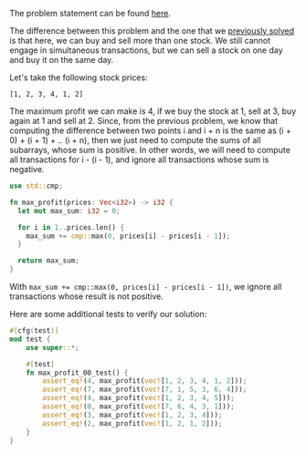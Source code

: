 The problem statement can be found [here](https://leetcode.com/problems/best-time-to-buy-and-sell-stock-ii/).

The difference between this problem and the one that we [previously solved](https://ryanzidago.github.io/2021/04/04/solving-the-best-time-to-buy-and-sell-stock-1-problem-in-rust.html) is that here, we can buy and sell more than one stock. We still cannot engage in simultaneous transactions, but we can sell a stock on one day and buy it on the same day.

Let's take the following stock prices:
```
[1, 2, 3, 4, 1, 2]
```

The maximum profit we can make is 4, if we buy the stock at 1, sell at 3, buy again at 1 and sell at 2. Since, from the previous problem, we know that computing the difference between two points i and i + n is the same as (i + 0) + (i + 1) + .. (i + n), then we just need to compute the sums of all subarrays, whose sum is positive. In other words, we will need to compute all transactions for i - (i - 1), and ignore all transactions whose sum is negative.

```rust
use std::cmp;

fn max_profit(prices: Vec<i32>) -> i32 {
  let mut max_sum: i32 = 0;

  for i in 1..prices.len() {
    max_sum += cmp::max(0, prices[i] - prices[i - 1]);
  }

  return max_sum;
}
```

With `max_sum += cmp::max(0, prices[i] - prices[i - 1])`, we ignore all transactions whose result is not positive.

Here are some additional tests to verify our solution:

```rust
#[cfg(test)]
mod test {
    use super::*;

    #[test]
    fn max_profit_00_test() {
        assert_eq!(4, max_profit(vec![1, 2, 3, 4, 1, 2]));
        assert_eq!(7, max_profit(vec![7, 1, 5, 3, 6, 4]));
        assert_eq!(4, max_profit(vec![1, 2, 3, 4, 5]));
        assert_eq!(0, max_profit(vec![7, 6, 4, 3, 1]));
        assert_eq!(3, max_profit(vec![1, 2, 3, 4]));
        assert_eq!(2, max_profit(vec![1, 2, 1, 2]));
    }
}
```
